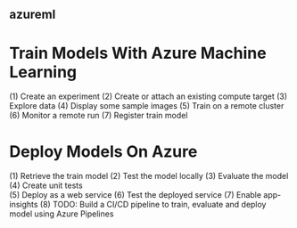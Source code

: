 ## azureml

# Train Models With Azure Machine Learning
(1) Create an experiment
(2) Create or attach an existing compute target
(3) Explore data
(4) Display some sample images
(5) Train on a remote cluster
(6) Monitor a remote run
(7) Register train model

# Deploy Models On Azure
(1) Retrieve the train model
(2) Test the model locally
(3) Evaluate the model
(4) Create unit tests    
(5) Deploy as a web service
(6) Test the deployed service
(7) Enable app-insights
(8) TODO: Build a CI/CD pipeline to train, evaluate and deploy model using Azure Pipelines
